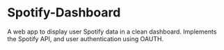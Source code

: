 # Spotify-Dashboard
A web app to display user Spotify data in a clean dashboard. Implements the Spotify API, and user authentication using OAUTH.

